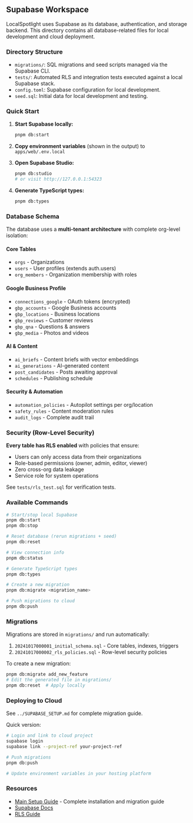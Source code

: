 ## Supabase Workspace

LocalSpotlight uses Supabase as its database, authentication, and storage backend. This directory contains all database-related files for local development and cloud deployment.

### Directory Structure

- `migrations/`: SQL migrations and seed scripts managed via the Supabase CLI.
- `tests/`: Automated RLS and integration tests executed against a local Supabase stack.
- `config.toml`: Supabase configuration for local development.
- `seed.sql`: Initial data for local development and testing.

### Quick Start

1. **Start Supabase locally:**

   ```bash
   pnpm db:start
   ```

2. **Copy environment variables** (shown in the output) to `apps/web/.env.local`

3. **Open Supabase Studio:**

   ```bash
   pnpm db:studio
   # or visit http://127.0.0.1:54323
   ```

4. **Generate TypeScript types:**
   ```bash
   pnpm db:types
   ```

### Database Schema

The database uses a **multi-tenant architecture** with complete org-level isolation:

#### Core Tables

- `orgs` - Organizations
- `users` - User profiles (extends auth.users)
- `org_members` - Organization membership with roles

#### Google Business Profile

- `connections_google` - OAuth tokens (encrypted)
- `gbp_accounts` - Google Business accounts
- `gbp_locations` - Business locations
- `gbp_reviews` - Customer reviews
- `gbp_qna` - Questions & answers
- `gbp_media` - Photos and videos

#### AI & Content

- `ai_briefs` - Content briefs with vector embeddings
- `ai_generations` - AI-generated content
- `post_candidates` - Posts awaiting approval
- `schedules` - Publishing schedule

#### Security & Automation

- `automation_policies` - Autopilot settings per org/location
- `safety_rules` - Content moderation rules
- `audit_logs` - Complete audit trail

### Security (Row-Level Security)

**Every table has RLS enabled** with policies that ensure:

- Users can only access data from their organizations
- Role-based permissions (owner, admin, editor, viewer)
- Zero cross-org data leakage
- Service role for system operations

See `tests/rls_test.sql` for verification tests.

### Available Commands

```bash
# Start/stop local Supabase
pnpm db:start
pnpm db:stop

# Reset database (rerun migrations + seed)
pnpm db:reset

# View connection info
pnpm db:status

# Generate TypeScript types
pnpm db:types

# Create a new migration
pnpm db:migrate <migration_name>

# Push migrations to cloud
pnpm db:push
```

### Migrations

Migrations are stored in `migrations/` and run automatically:

1. `20241017000001_initial_schema.sql` - Core tables, indexes, triggers
2. `20241017000002_rls_policies.sql` - Row-level security policies

To create a new migration:

```bash
pnpm db:migrate add_new_feature
# Edit the generated file in migrations/
pnpm db:reset  # Apply locally
```

### Deploying to Cloud

See `../SUPABASE_SETUP.md` for complete migration guide.

Quick version:

```bash
# Login and link to cloud project
supabase login
supabase link --project-ref your-project-ref

# Push migrations
pnpm db:push

# Update environment variables in your hosting platform
```

### Resources

- [Main Setup Guide](../SUPABASE_SETUP.md) - Complete installation and migration guide
- [Supabase Docs](https://supabase.com/docs)
- [RLS Guide](https://supabase.com/docs/guides/auth/row-level-security)
